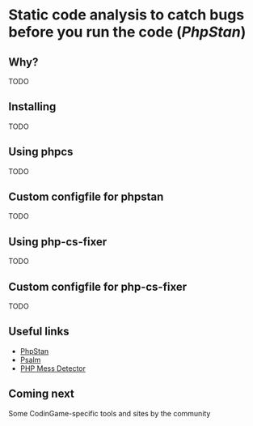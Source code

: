 # Static code analysis to catch bugs before you run the code (_PhpStan_)

## Why?

TODO

## Installing

TODO

## Using phpcs

TODO

## Custom configfile for phpstan

TODO

## Using php-cs-fixer

TODO

## Custom configfile for php-cs-fixer

TODO

## Useful links

* [PhpStan](https://phpstan.org/)
* [Psalm](https://psalm.dev/)
* [PHP Mess Detector](https://phpmd.org/)

## Coming next

Some CodinGame-specific tools and sites by the community
